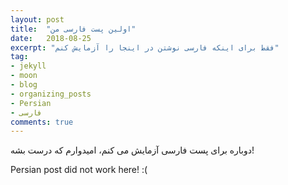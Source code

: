 ```yaml
---
layout: post
title:  "اولین پست فارسی من"
date:   2018-08-25
excerpt: "فقط برای اینکه فارسی نوشتن در اینجا را آزمایش کنم"
tag:
- jekyll 
- moon
- blog
- organizing_posts
- Persian
- فارسی
comments: true
---
```



دوباره برای پست فارسی آزمایش می کنم، امیدوارم که درست بشه!


Persian post did  not work here! :(
